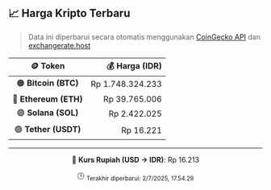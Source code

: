 

<!-- HARGA_KRIPTO -->
## 📈 Harga Kripto Terbaru

> Data ini diperbarui secara otomatis menggunakan [CoinGecko API](https://www.coingecko.com/) dan [exchangerate.host](https://exchangerate.host/)

<div align="center">

| 🪙 Token | 💰 Harga (IDR) |
|:------:|---------------:|
| 🟠 **Bitcoin (BTC)**   | Rp 1.748.324.233 |
| 🔵 **Ethereum (ETH)**  | Rp 39.765.006 |
| 🟣 **Solana (SOL)**    | Rp 2.422.025 |
| 🟢 **Tether (USDT)**   | Rp 16.221 |

---

💱 **Kurs Rupiah (USD → IDR)**: Rp 16.213

🕒 <sub>Terakhir diperbarui: 2/7/2025, 17.54.29</sub>

</div>
<!-- /HARGA_KRIPTO -->